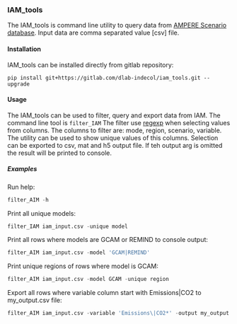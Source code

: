 ### IAM_tools
The IAM_tools is command line utility to query data from [AMPERE Scenario database](http://www.iiasa.ac.at/web/home/research/researchPrograms/Energy/AMPERE_Scenario_database.html).
Input data are comma separated value [csv] file.

#### Installation
IAM_tools can be installed directly from gitlab repository:

```pip install git+https://gitlab.com/dlab-indecol/iam_tools.git --upgrade```

#### Usage
The IAM_tools can be used to filter, query and export data from IAM.
The command line tool is ```filter_IAM```
The filter use [regexp](https://docs.python.org/3.6/howto/regex.html)
when selecting values from columns.
The columns to filter are: mode, region, scenario, variable.
The utility can be used to show unique values of this columns.
Selection can be exported to csv, mat and h5 output file.
If teh output arg is omitted the result will be printed to console.

##### Examples

Run help:
```python
filter_AIM -h
```
Print all unique models:

```python
filter_IAM iam_input.csv -unique model
```
     
Print all rows where models are GCAM or REMIND to console output:
```python
filter_AIM iam_input.csv -model 'GCAM|REMIND'
```
   
Print unique regions of rows where model is GCAM:
```python
filter_AIM iam_input.csv -model GCAM -unique region
```
     
Export all rows where variable column start with Emissions|CO2 to my_output.csv file:
```python
filter_AIM iam_input.csv -variable 'Emissions\|CO2*' -output my_output.csv
```

